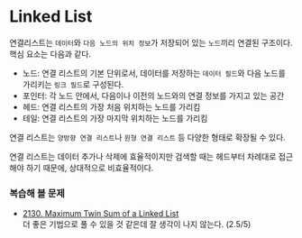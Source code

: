 # Linked List

연결리스트는 `데이터`와 `다음 노드의 위치 정보`가 저장되어 있는 `노드`끼리 연결된 구조이다.  
핵심 요소는 다음과 같다.

- 노드: 연결 리스트의 기본 단위로서, 데이터를 저장하는 `데이터 필드`와 다음 노드를 가리키는 `링크 필드`로 구성된다.
- 포인터: 각 노드 안에서, 다음이나 이전의 노드와의 연결 정보를 가지고 있는 공간
- 헤드: 연결 리스트의 가장 처음 위치하는 노드를 가리킴
- 테일: 연결 리스트의 가장 마지막 위치하는 노드를 가리킴

연결 리스트는 `양방향 연결 리스트`나 `원형 연결 리스트` 등 다양한 형태로 확장될 수 있다.

연결 리스트는 데이터 추가나 삭제에 효율적이지만 검색할 때는 헤드부터 차례대로 접근해야 하기 때문에, 상대적으로 비효율적이다.

### 복습해 볼 문제

- [2130. Maximum Twin Sum of a Linked List](https://leetcode.com/problems/maximum-twin-sum-of-a-linked-list)  
더 좋은 기법으로 풀 수 있을 것 같은데 잘 생각이 나지 않는다. (2.5/5)